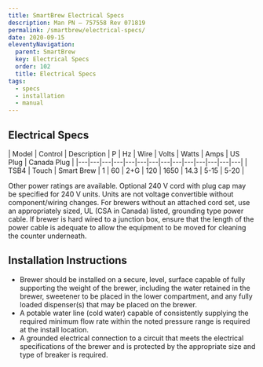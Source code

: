 ```yaml
---
title: SmartBrew Electrical Specs
description: Man PN – 757558 Rev 071819
permalink: /smartbrew/electrical-specs/
date: 2020-09-15
eleventyNavigation:
  parent: SmartBrew
  key: Electrical Specs
  order: 102
  title: Electrical Specs
tags:
  - specs
  - installation
  - manual
---
```

## Electrical Specs

| Model | Control | Description | P | Hz | Wire | Volts | Watts | Amps | US Plug | Canada Plug |
|---|---|---|---|---|---|---|---|---|---|---|---|---|---|
| TSB4 | Touch | Smart Brew | 1 | 60 | 2+G | 120 | 1650 | 14.3 | 5-15 | 5-20 |

Other power ratings are available.  Optional 240 V cord with plug cap may be specified for 240 V units.  Units are not voltage convertible without component/wiring changes.  For brewers without an attached cord set, use an appropriately sized, UL (CSA in Canada) listed, grounding type power cable.  If brewer is hard wired to a junction box, ensure that the length of the power cable is adequate to allow the equipment to be moved for cleaning the counter underneath.

## Installation Instructions

- Brewer should be installed on a secure, level, surface capable of fully supporting the weight of the brewer, including the water retained in the brewer, sweetener to be placed in the lower compartment, and any fully loaded dispenser(s) that may be placed on the brewer.
- A potable water line (cold water) capable of consistently supplying the required minimum flow rate within the noted pressure range is required at the install location.
- A grounded electrical connection to a circuit that meets the electrical specifications of the brewer and is protected by the appropriate size and type of breaker is required.
